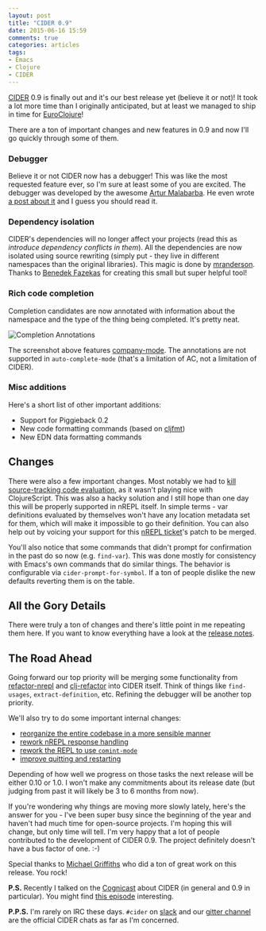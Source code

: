 ```yaml
---
layout: post
title: "CIDER 0.9"
date: 2015-06-16 15:59
comments: true
categories: articles
tags:
- Emacs
- Clojure
- CIDER
---
```


[CIDER](https://github.com/clojure-emacs/cider) 0.9 is finally out and
it's our best release yet (believe it or not)! It took a lot
more time than I originally anticipated, but at least we managed to
ship in time for [EuroClojure](http://euroclojure.org)!

There are a ton of important changes and new features in 0.9 and now I'll go
quickly through some of them.

### Debugger

Believe it or not CIDER now has a debugger! This was like
the most requested feature ever, so I'm sure at least some of you are
excited. The debugger was developed by the awesome
[Artur Malabarba](http://endlessparentheses.com). He even wrote
[a post about it](http://endlessparentheses.com/cider-debug-a-visual-interactive-debugger-for-clojure.html)
and I guess you should read it.

### Dependency isolation

CIDER's dependencies will no longer affect your projects (read this as
_introduce dependency conflicts in them_). All the dependencies are
now isolated using source rewriting (simply put - they live in
different namespaces than the original libraries). This magic is done by
[mranderson](https://github.com/benedekfazekas/mranderson). Thanks to
[Benedek Fazekas](https://github.com/benedekfazekas) for creating this
small but super helpful tool!

### Rich code completion

Completion candidates are now annotated with information about the
namespace and the type of the thing being completed. It's pretty neat.

![Completion Annotations](https://raw.githubusercontent.com/clojure-emacs/cider/master/screenshots/completion-annotations.png)

The screenshot above features
[company-mode](http://company-mode.github.io/). The annotations are
not supported in `auto-complete-mode` (that's a limitation of AC, not
a limitation of CIDER).

### Misc additions

Here's a short list of other important additions:

* Support for Piggieback 0.2
* New code formatting commands (based on [cljfmt](https://github.com/weavejester/cljfmt))
* New EDN data formatting commands

## Changes

There were also a few important changes. Most notably we had to
[kill source-tracking code evaluation](https://github.com/clojure-emacs/cider/issues/1088),
as it wasn't playing nice with ClojureScript. This was also a hacky
solution and I still hope than one day this will be properly supported
in nREPL itself. In simple terms - var definitions evaluated by
themselves won't have any location metadata set for them, which will
make it impossible to go their definition.  You can also help out by
voicing your support for this
[nREPL ticket](http://dev.clojure.org/jira/browse/NREPL-59)'s patch to
be merged.

You'll also notice that some commands that didn't prompt for
confirmation in the past do so now (e.g. `find-var`).  This was done mostly for
consistency with Emacs's own commands that do similar things. The
behavior is configurable via `cider-prompt-for-symbol`. If a ton of
people dislike the new defaults reverting them is on the table.

## All the Gory Details

There were truly a ton of changes and there's little point in me
repeating them here. If you want to know everything have a look at the
[release notes](https://github.com/clojure-emacs/cider/releases/tag/v0.9.0).

## The Road Ahead

Going forward our top priority will be merging some functionality from
[refactor-nrepl](https://github.com/clojure-emacs/refactor-nrepl) and
[clj-refactor](https://github.com/clojure-emacs/clj-refactor.el) into
CIDER itself.  Think of things like `find-usages`,
`extract-definition`, etc. Refining the debugger will be another top
priority.

We'll also try to do some important internal changes:

- [reorganize the entire codebase in a more sensible manner](https://github.com/clojure-emacs/cider/issues/1068)
- [rework nREPL response handling](https://github.com/clojure-emacs/cider/issues/1099)
- [rework the REPL to use `comint-mode`](https://github.com/clojure-emacs/cider/issues/709)
- [improve quitting and restarting](https://github.com/clojure-emacs/cider/issues/732)

Depending of how well we progress on those tasks the next release will
be either 0.10 or 1.0. I won't make any commitments about its release
date (but judging from past it will likely be 3 to 6 months from now).

If you're wondering why things are moving more slowly lately, here's
the answer for you - I've been super busy since the beginning of the
year and haven't had much time for open-source projects. I'm hoping
this will change, but only time will tell.  I'm very happy that a lot
of people contributed to the development of CIDER 0.9. The project
definitely doesn't have a bus factor of one. :-)

Special thanks to [Michael Griffiths](https://github.com/cichli) who
did a ton of great work on this release. You rock!

**P.S.** Recently I talked on the
[Cognicast](http://blog.cognitect.com/cognicast) about CIDER (in
general and 0.9 in particular). You might find
[this episode](http://blog.cognitect.com/cognicast/080) interesting.

**P.P.S.** I'm rarely on IRC these days. `#cider` on
  [slack](https://clojurians.slack.com/) and our
  [gitter channel](https://gitter.im/clojure-emacs/cider) are the
  official CIDER chats as far as I'm concerned.
